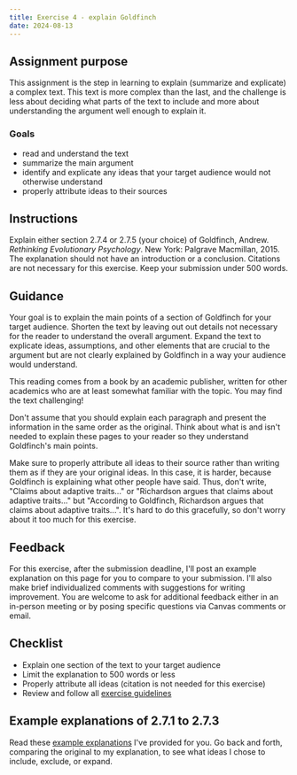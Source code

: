 ```yaml
---
title: Exercise 4 - explain Goldfinch
date: 2024-08-13
---
```


## Assignment purpose

This assignment is the step in learning to explain (summarize and explicate) a complex text. This text is more complex than the last, and the challenge is less about deciding what parts of the text to include and more about understanding the argument well enough to explain it.

### Goals

- read and understand the text
- summarize the main argument
- identify and explicate any ideas that your target audience would not otherwise understand
- properly attribute ideas to their sources

## Instructions

<!-- Explain either section 2.7.4 (Group A) or 2.7.5 (Group B) of Goldfinch, Andrew. _Rethinking Evolutionary Psychology_. New York: Palgrave Macmillan, 2015. I will assign you to Group A or Group B in class. The explanation should not have an introduction or a conclusion. Citations are not necessary for this exercise. Keep your submission under 500 words.
 -->
Explain either section 2.7.4 or 2.7.5 (your choice) of Goldfinch, Andrew. _Rethinking Evolutionary Psychology_. New York: Palgrave Macmillan, 2015. The explanation should not have an introduction or a conclusion. Citations are not necessary for this exercise. Keep your submission under 500 words.

## Guidance

Your goal is to explain the main points of a section of Goldfinch for your target audience. Shorten the text by leaving out out details not necessary for the reader to understand the overall argument. Expand the text to explicate ideas, assumptions, and other elements that are crucial to the argument but are not clearly explained by Goldfinch in a way your audience would understand.

This reading comes from a book by an academic publisher, written for other academics who are at least somewhat familiar with the topic. You may find the text challenging!

Don't assume that you should explain each paragraph and present the information in the same order as the original. Think about what is and isn't needed to explain these pages to your reader so they understand Goldfinch's main points.

Make sure to properly attribute all ideas to their source rather than writing them as if they are your original ideas. In this case, it is harder, because Goldfinch is explaining what other people have said. Thus, don't write, "Claims about adaptive traits..." or "Richardson argues that claims about adaptive traits..." but "According to Goldfinch, Richardson argues that claims about adaptive traits...". It's hard to do this gracefully, so don't worry about it too much for this exercise.

## Feedback

For this exercise, after the submission deadline, I'll post an example explanation on this page for you to compare to your submission. I'll also make brief individualized comments with suggestions for writing improvement. You are welcome to ask for additional feedback either in an in-person meeting or by posing specific questions via Canvas comments or email.

## Checklist

- Explain one section of the text to your target audience
- Limit the explanation to 500 words or less
- Properly attribute all ideas (citation is not needed for this exercise)
- Review and follow all [exercise guidelines](/course-ntw2029/assignments/general/exercise-guidelines)

## Example explanations of 2.7.1 to 2.7.3

Read these [example explanations](/downloads/goldfinch62-71-JFexplanation.pdf) I've provided for you. Go back and forth, comparing the original to my explanation, to see what ideas I chose to include, exclude, or expand.

<!-- ## Example explanations (DON'T POST UNTIL AFTER SUBMISSION DEADLINE)

> 2.7.4 The Thinness of Evolutionary Psychology Explanation
> According to Goldfinch, Richardson (2007) thinks evolutionary psychology (EP) explanations are "unconstrained speculation" that are unlikely to ever be confirmed by evidence (64).
>
> According to Goldfinch, Richardson's argument is as follows: To claim a trait is an adaptation is to make the historical claim that the trait became common in a species because it enhanced reproductive fitness in a past environment (65). To validate such a claim (i.e., to provide a complete explanation of a trait) we must do more than just posit a possible scenario in which the trait became widespread, we must show that this scenario actually occurred, using reliable historical information about past populations and environments. [:For example](#x-examples), to validate a adaptation claim, we would need evidence that the trait is heritable, since evolution explains only heritable traits. Further, to completely rule out alternate hypotheses, we would need to know whether the trait actually increased reproductive fitness in the past, which would require evidence about the numbers of offspring created by ancestral individuals with the trait as compared to those without it (65). However, these specifics are lacking, as shown by looking at several well-known examples of EP research (66).
>
> Goldfinch affirms Richardson's argument that EP explanations often lack strong evidential support for some of their claims, noting that this point has been made by EP critics as far back as the 1990s (66, 68). He notes that Richardson goes even further, saying that such evidence is lacking not just in past research, but is likely to be absent in future research as well (67).
>
> 2.7.5 [:The Mystery of Discovery](#x-section)
> According to Goldfinch, many philosophers dismiss EP based on legitimate concerns that its theories allow multiple, competing hypotheses to be suggested for any given adaptation. Thus, these critics say, EP's ability to explain known [:phenomena](#x-phenomena) is worthless. Further, Goldfinch states, EP can propose many different possible solutions to a given adaptive problem, we cannot rely on its predictive abilities to discover anything new (68-69).
>
> Goldfinch argues that these limitations cause many philosophers to ignore EP's [:"heuristic aspects"](#x-heuristic), a phrase that refers to EP's capacity to suggest hypotheses that would only be developed in light of evolutionary theories. EP often defends its usefulness by arguing that EP-inspired hypotheses have led to discovery of new phenomena. For example, EP defenders say that Cosmides and Tooby (1992) used EP theories to hypothesize that a specialized mechanism for detecting cheaters would be a useful adaptation for species that would benefit from cooperation, and experiments using the Wason Selection Task confirmed this hypothesis in humans [:(69-71)](#x-pages).
>
> Schultz (2011) challenges EP's claims of novel discoveries, Goldfinch states, arguing that, while it is hypothetically possible for EP to discover new things, in actual practice, EP merely explains known phenomena in ways consistent with the theory (71). For example, regarding the cheater detection hypothesis, Schulz argues that the results of the Wason selection task were published in 1966, long before EP developed. Thus, he states, EP merely explained this phenomenon rather than discovering it. Goldfinch notes that Schulz challenges several prominent examples of EP research in the same manner (70-71).
>

 ##### :x examples

Here, I provide two examples of the types of evidence that Richardson claims a complete EP explanation would need. In the source, Goldfinch lists five categories of evidence and even more specific examples of evidence. I made a judgement that the reader could understand the objection proposed in this section without knowing all of these details, as the main thrust of the objection is that a complete explanation would require types of evidence that EPs can never obtain. It's less important that the reader learn the exact types discussed in the section unless we intend to analyze each one in our writing.

##### :x section

In the source, Goldfinch relies heavily on ideas he has already discussed, so he is not worried about delivering ideas in the order needed for a generalist reader to understand. Thus, this brief explanation required significant reorganization of ideas. I also chose to include just one of the examples mentioned in the original, believing that it fairly illustrated the general objection outlined in this section.

##### :x phenomena

In this context, phenomena (singular: phenomenon) is just a term meaning "something that happens often enough to be a noticeable type of event"

##### :x heuristic

Here, I expanded the text to explain the notion of "heuristic aspects", which is central to this section.

##### :x pages

Here, I combined a number of ideas from across the section, so my in-text citation covers multiple pages.
 -->
